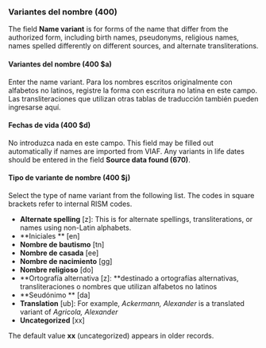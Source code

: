 ### Variantes del nombre (400)

The field **Name variant** is for forms of the name that differ from the authorized form, including birth names, pseudonyms, religious names, names spelled differently on different sources, and alternate transliterations.

#### Variantes del nombre (400 $a)

Enter the name variant. Para los nombres escritos originalmente con alfabetos no latinos, registre la forma con escritura no latina en este campo. Las transliteraciones que utilizan otras tablas de traducción también pueden ingresarse aquí.

#### Fechas de vida (400 $d)

No introduzca nada en este campo.  This field may be filled out automatically if names are imported from VIAF. Any variants in life dates should be entered in the field **Source data found (670)**.

#### Tipo de variante de nombre (400 $j)

Select the type of name variant from the following list. The codes in square brackets refer to internal RISM codes.

- **Alternate spelling** [z]: This is for alternate spellings, transliterations, or names using non-Latin alphabets.
- **Iniciales ** [en]
- **Nombre de bautismo**  [tn]
- **Nombre de casada**  [ee]
- **Nombre de nacimiento**  [gg]
- **Nombre religioso**  [do]
- **Ortografía alternativa [z]: **destinado a ortografías alternativas, transliteraciones o nombres que utilizan alfabetos no latinos
- **Seudónimo ** [da]
- **Translation** [ub]: For example, _Ackermann, Alexander_ is a translated variant of _Agricola, Alexander_
- **Uncategorized** [xx]

The default value **xx** (uncategorized) appears in older records.
